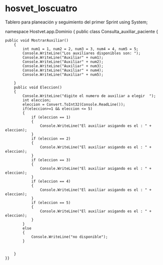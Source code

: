 # hosvet_loscuatro
Tablero para planeación y seguimiento del primer Sprint
using System;

namespace Hostvet.app.Dominio
{
    public class Consulta_auxiliar_paciente
    {
        
    public void MostrarAuxiliar()
        {
            int num1 = 1, num2 = 2, num3 = 3, num4 = 4, num5 = 5;
            Console.WriteLine("Los auxiliares disponibles son: ");
            Console.WriteLine("Auxiliar" + num1);
            Console.WriteLine("Auxiliar" + num2);
            Console.WriteLine("Auxiliar" + num3);
            Console.WriteLine("Auxiliar" + num4);
            Console.WriteLine("Auxiliar" + num5);

        }
        public void Eleccion()
        {
            Console.WriteLine("digite el numero de auxiliar a elegir  ");
            int eleccion;
            eleccion = Convert.ToInt32(Console.ReadLine());
            if(eleccion>=1 && eleccion <= 5)
            {
                if (eleccion == 1)
                {
                    Console.WriteLine("El auxiliar asigando es el : " + eleccion);
                }
                if (eleccion == 2)
                {
                    Console.WriteLine("El auxiliar asigando es el : " + eleccion);
                }
                if (eleccion == 3)
                {
                    Console.WriteLine("El auxiliar asigando es el : " + eleccion);
                }
                if (eleccion == 4)
                {
                    Console.WriteLine("El auxiliar asigando es el : " + eleccion);
                }
                if (eleccion == 5)
                {
                    Console.WriteLine("El auxiliar asigando es el : " + eleccion);
                }
            }
            else
            {
                Console.WriteLine("no disponible");
            }


        }
    }}
            
